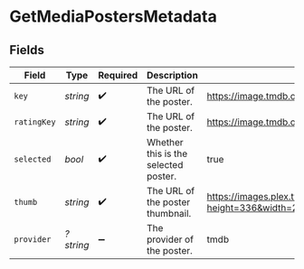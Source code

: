 # GetMediaPostersMetadata


## Fields

| Field                                                                                                                                                             | Type                                                                                                                                                              | Required                                                                                                                                                          | Description                                                                                                                                                       | Example                                                                                                                                                           |
| ----------------------------------------------------------------------------------------------------------------------------------------------------------------- | ----------------------------------------------------------------------------------------------------------------------------------------------------------------- | ----------------------------------------------------------------------------------------------------------------------------------------------------------------- | ----------------------------------------------------------------------------------------------------------------------------------------------------------------- | ----------------------------------------------------------------------------------------------------------------------------------------------------------------- |
| `key`                                                                                                                                                             | *string*                                                                                                                                                          | :heavy_check_mark:                                                                                                                                                | The URL of the poster.                                                                                                                                            | https://image.tmdb.org/t/p/original/hntBJjqbv4m0Iyniqaztv9xaudI.jpg                                                                                               |
| `ratingKey`                                                                                                                                                       | *string*                                                                                                                                                          | :heavy_check_mark:                                                                                                                                                | The URL of the poster.                                                                                                                                            | https://image.tmdb.org/t/p/original/hntBJjqbv4m0Iyniqaztv9xaudI.jpg                                                                                               |
| `selected`                                                                                                                                                        | *bool*                                                                                                                                                            | :heavy_check_mark:                                                                                                                                                | Whether this is the selected poster.                                                                                                                              | true                                                                                                                                                              |
| `thumb`                                                                                                                                                           | *string*                                                                                                                                                          | :heavy_check_mark:                                                                                                                                                | The URL of the poster thumbnail.                                                                                                                                  | https://images.plex.tv/photo?height=336&width=225&minSize=1&upscale=1&url=https%3A%2F%2Fimage%2Etmdb%2Eorg%2Ft%2Fp%2Foriginal%2FhntBJjqbv4m0Iyniqaztv9xaudI%2Ejpg |
| `provider`                                                                                                                                                        | *?string*                                                                                                                                                         | :heavy_minus_sign:                                                                                                                                                | The provider of the poster.                                                                                                                                       | tmdb                                                                                                                                                              |
